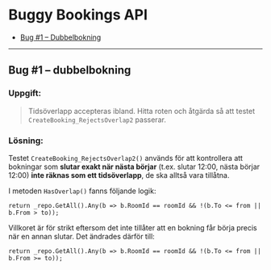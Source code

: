 # Buggy Bookings API

- [Bug #1 – Dubbelbokning](#bug-1--dubbelbokning)

---

## Bug #1 – dubbelbokning

### Uppgift:
> Tidsöverlapp accepteras ibland. Hitta roten och åtgärda så att testet `CreateBooking_RejectsOverlap2` passerar.

### Lösning:
Testet `CreateBooking_RejectsOverlap2()` används för att kontrollera att bokningar som **slutar exakt när nästa börjar** (t.ex. slutar 12:00, nästa börjar 12:00) **inte räknas som ett tidsöverlapp**, de ska alltså vara tillåtna.

I metoden `HasOverlap()` fanns följande logik:
```
return _repo.GetAll().Any(b => b.RoomId == roomId && !(b.To <= from || b.From > to));
```
Villkoret är för strikt eftersom det inte tillåter att en bokning får börja precis när en annan slutar. Det ändrades därför till:
```
return _repo.GetAll().Any(b => b.RoomId == roomId && !(b.To <= from || b.From >= to));
```
